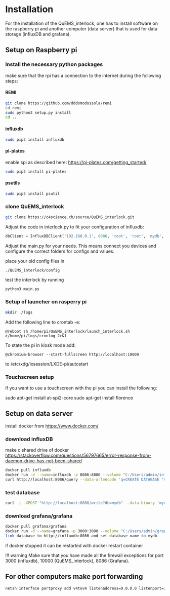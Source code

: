# Installation

For the installation of the QuEMS_interlock, one has to install software on the raspberry pi and another computer (data server) that is used for data storage (influxDB and grafana). 

## Setup on Raspberry pi

### Install the necessary python packages

make sure that the rpi has a connection to the internet during the following steps:

#### REMI

```bash
git clone https://github.com/dddomodossola/remi
cd remi
sudo python3 setup.py install
cd ..
```

#### influxdb

```bash
sudo pip3 install influxdb
```

#### pi-plates

enable spi as described here:
https://pi-plates.com/getting_started/

```bash
sudo pip3 install pi-plates
```

#### psutils

```bash
sudo pip3 install psutil
```

### clone QuEMS_interlock

```bash
git clone https://c4science.ch/source/QuEMS_interlock.git
```

Adjust the code in interlock.py to fit your configuration of influxdb:

```python
dbClient = InfluxDBClient('192.168.0.1', 8086, 'root', 'root', 'mydb', timeout = 0.1) 
```

Adjust the main.py for your needs. This means connect you devices and configure the correct folders for configs and values.

place your old config files in 

```
./QuEMS_interlock/config
```

test the interlock by running

```bash
python3 main.py
```

### Setup of launcher on rasperry pi

```bash
mkdir ./logs
```


Add the following line to crontab -e:

```
@reboot sh /home/pi/QuEMS_interlock/launch_interlock.sh >/home/pi/logs/cronlog 2>&1
```

To state the pi in kiosk mode add:

```
@chromium-browser --start-fullscreen http://localhost:10000
```

to /etc/xdg/lxsession/LXDE-pi/autostart

### Touchscreen setup

If you want to use a touchscreen with the pi you can install the following:

sudo apt-get install at-spi2-core
sudo apt-get install florence



## Setup on data server

install docker from https://www.docker.com/

### download influxDB

make c shared drive of docker
https://stackoverflow.com/questions/56797665/error-response-from-daemon-drive-has-not-been-shared

```bash
docker pull influxdb
docker run -d --name=influxdb -p 8086:8086 --volume "C:/Users/admin/influxdb:/var/lib/influxdb" influxdb
curl http://localhost:8086/query --data-urlencode 'q=CREATE DATABASE "mydb"'
```

### test database

```bash
curl -i -XPOST "http://localhost:8086/write?db=mydb" --data-binary 'myvar,mytag=1 myfield=90 1549412796'
```

### download grafana/grafana

```bash
docker pull grafana/grafana
docker run -d --name=grafana -p 3000:3000 --volume "C:/Users/admin/graphana:/var/lib/grafana" --link influxdb grafana/grafana
link database to http://influxdb:8086 and set database name to mydb
```

if docker stopped it can be restarted with docker restart container

!!! warning
	Make sure that you have made all the firewall exceptions for port 3000 (influxdb), 10000 (QuEMS_interlock), 8086 (Grafana).

## For other computers make port forwarding

```bash
netsh interface portproxy add v4tov4 listenaddress=0.0.0.0 listenport=10000 connectaddress=192.168.0.4 connectport=10000
```



